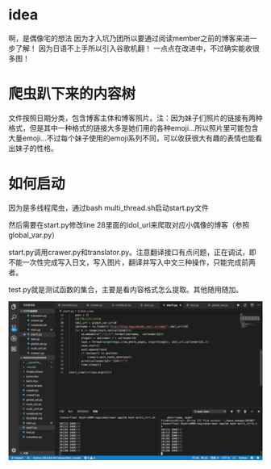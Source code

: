 # idea
啊，是偶像宅的想法
因为才入坑乃团所以要通过阅读member之前的博客来进一步了解！
因为日语不上手所以引入谷歌机翻！
一点点在改进中，不过确实能收很多图！

# 爬虫趴下来的内容树
文件按照日期分类，包含博客主体和博客照片。注：因为妹子们照片的链接有两种格式，但是其中一种格式的链接大多是她们用的各种emoji...所以照片里可能包含大量emoji...不过每个妹子使用的emoji系列不同，可以收获很大有趣的表情也能看出妹子的性格。

# 如何启动
因为是多线程爬虫，通过bash multi_thread.sh启动start.py文件

然后需要在start.py修改line 28里面的idol_url来爬取对应小偶像的博客（参照global_var.py）

start.py调用crawer.py和translator.py。注意翻译接口有点问题，正在调试，即不能一次性完成写入日文，写入图片，翻译并写入中文三种操作，只能完成前两者。

test.py就是测试函数的集合，主要是看内容格式怎么提取。其他随用随加。

![正在爬取...](https://github.com/Skyorca/NogizakaCrawer/blob/master/crawing.png)